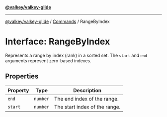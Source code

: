 [**@valkey/valkey-glide**](../../README.md)

***

[@valkey/valkey-glide](../../modules.md) / [Commands](../README.md) / RangeByIndex

# Interface: RangeByIndex

Represents a range by index (rank) in a sorted set.
The `start` and `end` arguments represent zero-based indexes.

## Properties

| Property | Type | Description |
| ------ | ------ | ------ |
| <a id="end"></a> `end` | `number` | The end index of the range. |
| <a id="start"></a> `start` | `number` | The start index of the range. |
